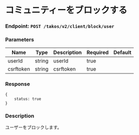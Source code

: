 # コミュニティーをブロックする

### Endpoint: `POST /takos/v2/client/block/user`

### Parameters

| Name      | Type   | Description | Required | Default |
| --------- | ------ | ----------- | -------- | ------- |
| userId    | string | userId      | true     |         |
| csrftoken | string | csrftoken   | true     |         |

### Response

```
{
    status: true
}
```

### Description

ユーザーをブロックします。
